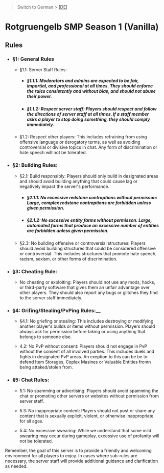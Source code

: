 > Switch to German > [[DE]](https://github.com/rotgruengelb/smp/tree/Season-1-(Vanilla)/de)
# Rotgruengelb SMP Season 1 (Vanilla)
## Rules

* ### §1: General Rules

    * §1.1: Server Staff Rules:

        * ##### §1.1.1: Moderators and admins are expected to be fair, impartial, and professional at all times. They should enforce the rules consistently and without bias, and should not abuse their power.

        * ##### §1.1.2: Respect server staff: Players should respect and follow the directions of server staff at all times. If a staff member asks a player to stop doing something, they should comply immediately.

    * §1.2: Respect other players: This includes refraining from using offensive language or derogatory terms, as well as avoiding controversial or divisive topics in chat. Any form of discrimination or hate speech will not be tolerated.


* ### §2: Building Rules:

    * §2.1: Build responsibly: Players should only build in designated areas and should avoid building anything that could cause lag or negatively impact the server's performance.
	
        * ##### §2.1.1: No excessive redstone contraptions without permisson: Large, complex redstone contraptions are forbidden unless given permission.
        
        * ##### §2.1.2: No excessive entity farms without permisson: Large, automated farms that produce an excessive number of entities are forbidden unless given permission.	

    *  §2.3: No building offensive or controversial structures: Players should avoid building structures that could be considered offensive or controversial. This includes structures that promote hate speech, racism, sexism, or other forms of discrimination.


* ### §3: Cheating Rule: 
    * No cheating or exploiting: Players should not use any mods, hacks, or third-party software that gives them an unfair advantage over other players. They should also report any bugs or glitches they find to the server staff immediately.


* ### §4: Grifing/Stealing/PvPing Rules:__

    * §4.1: No griefing or stealing: This includes destroying or modifying another player's builds or items without permission. Players should always ask for permission before taking or using anything that belongs to someone else.

    * 4.2: No PvP without consent: Players should not engage in PvP without the consent of all involved parties. This includes duels and fights in designated PvP areas. An exeption to this can be be to defend Item Storages, Coplex Masines or Valuable Entities fromn being attaked/stolen from.


* ### §5: Chat Rules:

    * 5.1: No spamming or advertising: Players should avoid spamming the chat or promoting other servers or websites without permission from server staff.

    * 5.3: No inappropriate content: Players should not post or share any content that is sexually explicit, violent, or otherwise inappropriate for all ages.

    * 5.4:  No  excessive swearing: While we understand that some mild swearing may occur during gameplay, excessive use of profanity will not be tolerated.

Remember, the goal of this server is to provide a friendly and welcoming environment for all players to enjoy. In cases where sub-rules are necessary, the server staff will provide additional guidance and clarification as needed.

